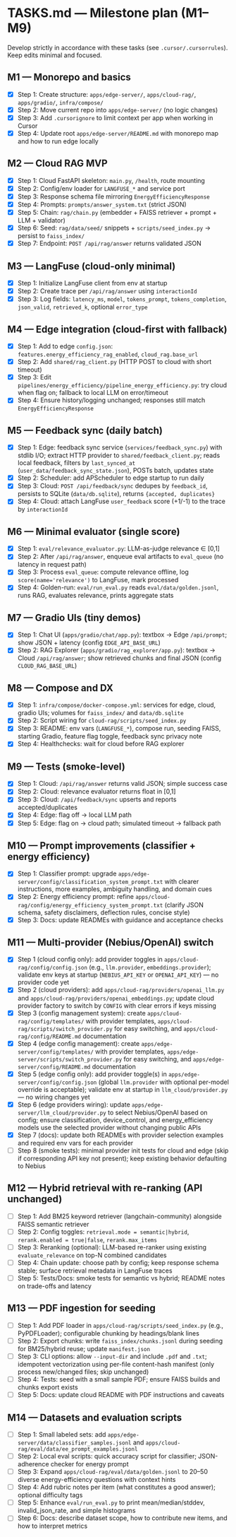# TASKS.md — Milestone plan (M1–M9)

Develop strictly in accordance with these tasks (see `.cursor/.cursorrules`). Keep edits minimal and focused.

## M1 — Monorepo and basics
- [X] Step 1: Create structure: `apps/edge-server/`, `apps/cloud-rag/`, `apps/gradio/`, `infra/compose/`
- [X] Step 2: Move current repo into `apps/edge-server/` (no logic changes)
- [X] Step 3: Add `.cursorignore` to limit context per app when working in Cursor
- [X] Step 4: Update root `apps/edge-server/README.md` with monorepo map and how to run edge locally

## M2 — Cloud RAG MVP
- [X] Step 1: Cloud FastAPI skeleton: `main.py`, `/health`, route mounting
- [X] Step 2: Config/env loader for `LANGFUSE_*` and service port
- [X] Step 3: Response schema file mirroring `EnergyEfficiencyResponse`
- [X] Step 4: Prompts: `prompts/answer_system.txt` (strict JSON)
- [X] Step 5: Chain: `rag/chain.py` (embedder + FAISS retriever + prompt + LLM + validator)
- [X] Step 6: Seed: `rag/data/seed/` snippets + `scripts/seed_index.py` → persist to `faiss_index/`
- [X] Step 7: Endpoint: `POST /api/rag/answer` returns validated JSON

## M3 — LangFuse (cloud-only minimal)
- [X] Step 1: Initialize LangFuse client from env at startup
- [X] Step 2: Create trace per `/api/rag/answer` using `interactionId`
- [X] Step 3: Log fields: `latency_ms`, `model`, `tokens_prompt`, `tokens_completion`, `json_valid`, `retrieved_k`, optional `error_type`

## M4 — Edge integration (cloud-first with fallback)
- [X] Step 1: Add to edge `config.json`: `features.energy_efficiency_rag_enabled`, `cloud_rag.base_url`
- [X] Step 2: Add `shared/rag_client.py` (HTTP POST to cloud with short timeout)
- [X] Step 3: Edit `pipelines/energy_efficiency/pipeline_energy_efficiency.py`: try cloud when flag on; fallback to local LLM on error/timeout
- [X] Step 4: Ensure history/logging unchanged; responses still match `EnergyEfficiencyResponse`

## M5 — Feedback sync (daily batch)
- [X] Step 1: Edge: feedback sync service (`services/feedback_sync.py`) with stdlib I/O; extract HTTP provider to `shared/feedback_client.py`; reads local feedback, filters by `last_synced_at` (`user_data/feedback_sync_state.json`), POSTs batch, updates state
- [X] Step 2: Scheduler: add APScheduler to edge startup to run daily
- [X] Step 3: Cloud: `POST /api/feedback/sync` dedupes by `feedback_id`, persists to SQLite (`data/db.sqlite`), returns `{accepted, duplicates}`
- [X] Step 4: Cloud: attach LangFuse `user_feedback` score (+1/-1) to the trace by `interactionId`

## M6 — Minimal evaluator (single score)
- [X] Step 1: `eval/relevance_evaluator.py`: LLM-as-judge relevance ∈ [0,1]
- [X] Step 2: After `/api/rag/answer`, enqueue eval artifacts to `eval_queue` (no latency in request path)
- [X] Step 3: Process `eval_queue`: compute relevance offline, log `score(name='relevance')` to LangFuse, mark processed
- [X] Step 4: Golden-run: `eval/run_eval.py` reads `eval/data/golden.jsonl`, runs RAG, evaluates relevance, prints aggregate stats

## M7 — Gradio UIs (tiny demos)
- [X] Step 1: Chat UI (`apps/gradio/chat/app.py`): textbox → Edge `/api/prompt`; show JSON + latency (config `EDGE_API_BASE_URL`)
- [X] Step 2: RAG Explorer (`apps/gradio/rag_explorer/app.py`): textbox → Cloud `/api/rag/answer`; show retrieved chunks and final JSON (config `CLOUD_RAG_BASE_URL`)

## M8 — Compose and DX
- [X] Step 1: `infra/compose/docker-compose.yml`: services for edge, cloud, gradio UIs; volumes for `faiss_index/` and `data/db.sqlite`
- [X] Step 2: Script wiring for `cloud-rag/scripts/seed_index.py`
- [X] Step 3: README: env vars (`LANGFUSE_*`), compose run, seeding FAISS, starting Gradio, feature flag toggle, feedback sync privacy note
- [X] Step 4: Healthchecks: wait for cloud before RAG explorer

## M9 — Tests (smoke-level)
- [X] Step 1: Cloud: `/api/rag/answer` returns valid JSON; simple success case
- [X] Step 2: Cloud: relevance evaluator returns float in [0,1]
- [X] Step 3: Cloud: `/api/feedback/sync` upserts and reports accepted/duplicates
- [X] Step 4: Edge: flag off → local LLM path
- [X] Step 5: Edge: flag on → cloud path; simulated timeout → fallback path

## M10 — Prompt improvements (classifier + energy efficiency)
- [X] Step 1: Classifier prompt: upgrade `apps/edge-server/config/classification_system_prompt.txt` with clearer instructions, more examples, ambiguity handling, and domain cues
- [X] Step 2: Energy efficiency prompt: refine `apps/cloud-rag/config/energy_efficiency_system_prompt.txt` (clarify JSON schema, safety disclaimers, deflection rules, concise style)
- [X] Step 3: Docs: update READMEs with guidance and acceptance checks

## M11 — Multi-provider (Nebius/OpenAI) switch
- [X] Step 1 (cloud config only): add provider toggles in `apps/cloud-rag/config/config.json` (e.g., `llm.provider`, `embeddings.provider`); validate env keys at startup (`NEBIUS_API_KEY` or `OPENAI_API_KEY`) — no provider code yet
- [X] Step 2 (cloud providers): add `apps/cloud-rag/providers/openai_llm.py` and `apps/cloud-rag/providers/openai_embeddings.py`; update cloud provider factory to switch by `CONFIG` with clear errors if keys missing
- [X] Step 3 (config management system): create `apps/cloud-rag/config/templates/` with provider templates, `apps/cloud-rag/scripts/switch_provider.py` for easy switching, and `apps/cloud-rag/config/README.md` documentation
- [X] Step 4 (edge config management): create `apps/edge-server/config/templates/` with provider templates, `apps/edge-server/scripts/switch_provider.py` for easy switching, and `apps/edge-server/config/README.md` documentation
- [X] Step 5 (edge config only): add provider toggle(s) in `apps/edge-server/config/config.json` (global `llm.provider` with optional per-model override is acceptable); validate env at startup in `llm_cloud/provider.py` — no wiring changes yet
- [X] Step 6 (edge providers wiring): update `apps/edge-server/llm_cloud/provider.py` to select Nebius/OpenAI based on config; ensure classification, device_control, and energy_efficiency models use the selected provider without changing public APIs
- [X] Step 7 (docs): update both READMEs with provider selection examples and required env vars for each provider
- [ ] Step 8 (smoke tests): minimal provider init tests for cloud and edge (skip if corresponding API key not present); keep existing behavior defaulting to Nebius

## M12 — Hybrid retrieval with re-ranking (API unchanged)
- [ ] Step 1: Add BM25 keyword retriever (langchain-community) alongside FAISS semantic retriever
- [ ] Step 2: Config toggles: `retrieval.mode = semantic|hybrid`, `rerank.enabled = true|false`, `rerank.max_items`
- [ ] Step 3: Reranking (optional): LLM-based re-ranker using existing `evaluate_relevance` on top-N combined candidates
- [ ] Step 4: Chain update: choose path by config; keep response schema stable; surface retrieval metadata in LangFuse traces
- [ ] Step 5: Tests/Docs: smoke tests for semantic vs hybrid; README notes on trade-offs and latency

## M13 — PDF ingestion for seeding
- [ ] Step 1: Add PDF loader in `apps/cloud-rag/scripts/seed_index.py` (e.g., PyPDFLoader); configurable chunking by headings/blank lines
- [ ] Step 2: Export chunks: write `faiss_index/chunks.jsonl` during seeding for BM25/hybrid reuse; update `manifest.json`
- [ ] Step 3: CLI options: allow `--input-dir` and include `.pdf` and `.txt`; idempotent vectorization using per-file content-hash manifest (only process new/changed files; skip unchanged)
- [ ] Step 4: Tests: seed with a small sample PDF; ensure FAISS builds and chunks export exists
- [ ] Step 5: Docs: update cloud README with PDF instructions and caveats

## M14 — Datasets and evaluation scripts
- [ ] Step 1: Small labeled sets: add `apps/edge-server/data/classifier_samples.jsonl` and `apps/cloud-rag/eval/data/ee_prompt_examples.jsonl`
- [ ] Step 2: Local eval scripts: quick accuracy script for classifier; JSON-adherence checker for energy prompt
- [ ] Step 3: Expand `apps/cloud-rag/eval/data/golden.jsonl` to 20–50 diverse energy-efficiency questions with context hints
- [ ] Step 4: Add rubric notes per item (what constitutes a good answer); optional difficulty tags
- [ ] Step 5: Enhance `eval/run_eval.py` to print mean/median/stddev, invalid_json_rate, and simple histograms
- [ ] Step 6: Docs: describe dataset scope, how to contribute new items, and how to interpret metrics
